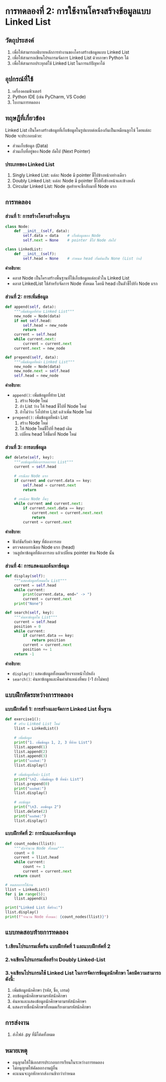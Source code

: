 # การทดลองที่ 2: การใช้งานโครงสร้างข้อมูลแบบ Linked List

## วัตถุประสงค์
1. เพื่อให้สามารถอธิบายหลักการทำงานของโครงสร้างข้อมูลแบบ Linked List
2. เพื่อให้สามารถเขียนโปรแกรมจัดการ Linked List ด้วยภาษา Python ได้
3. เพื่อให้สามารถประยุกต์ใช้ Linked List ในการแก้ปัญหาได้

## อุปกรณ์ที่ใช้
1. เครื่องคอมพิวเตอร์
2. Python IDE (เช่น PyCharm, VS Code)
3. ใบงานการทดลอง

## ทฤษฎีที่เกี่ยวข้อง
Linked List เป็นโครงสร้างข้อมูลที่เก็บข้อมูลในรูปแบบต่อเนื่องกันเป็นเหมือนลูกโซ่ โดยแต่ละ Node จะประกอบด้วย:
- ส่วนเก็บข้อมูล (Data)
- ส่วนเก็บที่อยู่ของ Node ถัดไป (Next Pointer)

### ประเภทของ Linked List
1. Singly Linked List: แต่ละ Node มี pointer ชี้ไปข้างหน้าอย่างเดียว
2. Doubly Linked List: แต่ละ Node มี pointer ชี้ไปทั้งข้างหน้าและข้างหลัง
3. Circular Linked List: Node สุดท้ายจะชี้กลับมาที่ Node แรก

## การทดลอง

### ส่วนที่ 1: การสร้างโครงสร้างพื้นฐาน

```python
class Node:
    def __init__(self, data):
        self.data = data    # เก็บข้อมูลของ Node
        self.next = None    # pointer ชี้ไป Node ถัดไป

class LinkedList:
    def __init__(self):
        self.head = None    # กำหนด head เริ่มต้นเป็น None (List ว่าง)
```

**คำอธิบาย:**
- คลาส Node เป็นโครงสร้างพื้นฐานที่ใช้เก็บข้อมูลแต่ละตัวใน Linked List
- คลาส LinkedList ใช้สำหรับจัดการ Node ทั้งหมด โดยมี head เป็นตัวชี้ไปยัง Node แรก

### ส่วนที่ 2: การเพิ่มข้อมูล

```python
def append(self, data):
    """เพิ่มข้อมูลที่ท้าย Linked List"""
    new_node = Node(data)
    if not self.head:
        self.head = new_node
        return
    current = self.head
    while current.next:
        current = current.next
    current.next = new_node

def prepend(self, data):
    """เพิ่มข้อมูลที่หน้า Linked List"""
    new_node = Node(data)
    new_node.next = self.head
    self.head = new_node
```

**คำอธิบาย:**
- `append()`: เพิ่มข้อมูลที่ท้าย List
  1. สร้าง Node ใหม่
  2. ถ้า List ว่าง ให้ head ชี้ไปที่ Node ใหม่
  3. ถ้าไม่ว่าง วิ่งไปท้าย List แล้วเพิ่ม Node ใหม่
- `prepend()`: เพิ่มข้อมูลที่หน้า List
  1. สร้าง Node ใหม่
  2. ให้ Node ใหม่ชี้ไปที่ head เดิม
  3. เปลี่ยน head ให้ชี้มาที่ Node ใหม่

### ส่วนที่ 3: การลบข้อมูล

```python
def delete(self, key):
    """ลบข้อมูลที่ต้องการออกจาก List"""
    current = self.head
    
    # กรณีลบ Node แรก
    if current and current.data == key:
        self.head = current.next
        return
        
    # กรณีลบ Node อื่นๆ
    while current and current.next:
        if current.next.data == key:
            current.next = current.next.next
            return
        current = current.next
```

**คำอธิบาย:**
- ฟังก์ชันรับค่า key ที่ต้องการลบ
- ตรวจสอบกรณีลบ Node แรก (head)
- วนลูปหาข้อมูลที่ต้องการลบ แล้วเปลี่ยน pointer ข้าม Node นั้น

### ส่วนที่ 4: การแสดงและค้นหาข้อมูล

```python
def display(self):
    """แสดงข้อมูลทั้งหมดใน List"""
    current = self.head
    while current:
        print(current.data, end=" -> ")
        current = current.next
    print("None")

def search(self, key):
    """ค้นหาข้อมูลใน List"""
    current = self.head
    position = 0
    while current:
        if current.data == key:
            return position
        current = current.next
        position += 1
    return -1
```

**คำอธิบาย:**
- `display()`: แสดงข้อมูลทั้งหมดเรียงจากหน้าไปหลัง
- `search()`: ค้นหาข้อมูลและคืนค่าตำแหน่งที่พบ (-1 ถ้าไม่พบ)

## แบบฝึกหัดระหว่างการทดลอง

### แบบฝึกหัดที่ 1: การสร้างและจัดการ Linked List พื้นฐาน
```python
def exercise1():
    # สร้าง Linked List ใหม่
    llist = LinkedList()
    
    # เพิ่มข้อมูล
    print("1. เพิ่มข้อมูล 1, 2, 3 ที่ท้าย List")
    llist.append(1)
    llist.append(2)
    llist.append(3)
    print("ผลลัพธ์:")
    llist.display()
    
    # เพิ่มข้อมูลที่หน้า List
    print("\n2. เพิ่มข้อมูล 0 ที่หน้า List")
    llist.prepend(0)
    print("ผลลัพธ์:")
    llist.display()
    
    # ลบข้อมูล
    print("\n3. ลบข้อมูล 2")
    llist.delete(2)
    print("ผลลัพธ์:")
    llist.display()
```

### แบบฝึกหัดที่ 2: การนับและค้นหาข้อมูล
```python
def count_nodes(llist):
    """นับจำนวน Node ทั้งหมด"""
    count = 0
    current = llist.head
    while current:
        count += 1
        current = current.next
    return count

# ทดสอบการใช้งาน
llist = LinkedList()
for i in range(5):
    llist.append(i)

print("Linked List ที่สร้าง:")
llist.display()
print(f"จำนวน Node ทั้งหมด: {count_nodes(llist)}")
```

## แบบทดสอบท้ายการทดลอง
### 1.เขียนโปรแกรมเพื่อรัน แบบฝึกหัดที่ 1 และแบบฝึกหัดที่ 2

### 2.จงเขียนโปรแกรมเพื่อสร้าง Doubly Linked-List

### 3.จงเขียนโปรแกรมใช้ Linked List ในการจัดการข้อมูลนักศึกษา โดยมีความสามารถดังนี้:
1. เพิ่มข้อมูลนักศึกษา (รหัส, ชื่อ, เกรด) 
2. ลบข้อมูลนักศึกษาตามรหัสนักศึกษา 
3. ค้นหาและแสดงข้อมูลนักศึกษาตามรหัสนักศึกษา
4. แสดงรายชื่อนักศึกษาทั้งหมดเรียงตามรหัสนักศึกษา


## การส่งงาน
1. ส่งไฟล์ .py ที่มีโค้ดทั้งหมด


## หมายเหตุ
- อนุญาตให้ใช้เอกสารประกอบการเรียนในระหว่างการทดลอง
- ไม่อนุญาตให้คัดลอกงานผู้อื่น
- คะแนนจะถูกหักหากส่งงานช้ากว่ากำหนด
